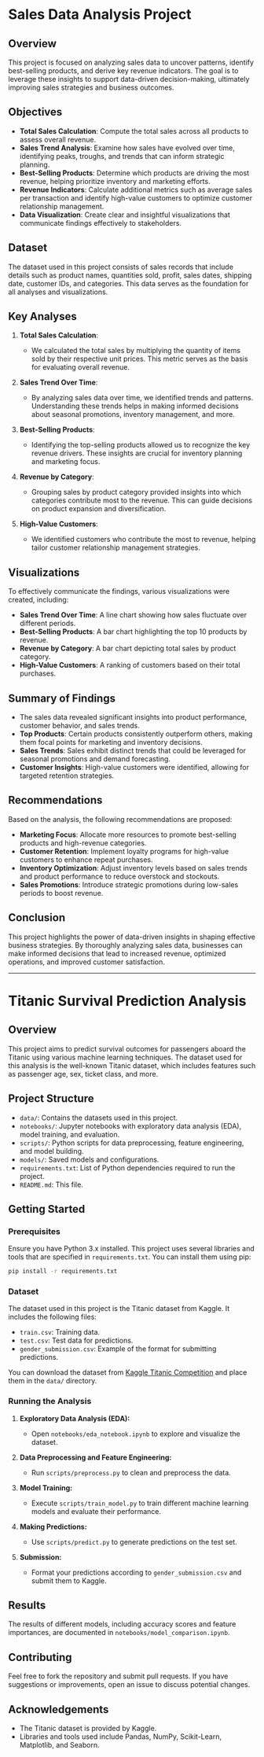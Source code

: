 # **Sales Data Analysis Project**

## **Overview**

This project is focused on analyzing sales data to uncover patterns, identify best-selling products, and derive key revenue indicators. The goal is to leverage these insights to support data-driven decision-making, ultimately improving sales strategies and business outcomes.

## **Objectives**

- **Total Sales Calculation**: Compute the total sales across all products to assess overall revenue.
- **Sales Trend Analysis**: Examine how sales have evolved over time, identifying peaks, troughs, and trends that can inform strategic planning.
- **Best-Selling Products**: Determine which products are driving the most revenue, helping prioritize inventory and marketing efforts.
- **Revenue Indicators**: Calculate additional metrics such as average sales per transaction and identify high-value customers to optimize customer relationship management.
- **Data Visualization**: Create clear and insightful visualizations that communicate findings effectively to stakeholders.

## **Dataset**

The dataset used in this project consists of sales records that include details such as product names, quantities sold, profit, sales dates, shipping date, customer IDs, and categories. This data serves as the foundation for all analyses and visualizations.

## **Key Analyses**

1. **Total Sales Calculation**: 
   - We calculated the total sales by multiplying the quantity of items sold by their respective unit prices. This metric serves as the basis for evaluating overall revenue.

2. **Sales Trend Over Time**:
   - By analyzing sales data over time, we identified trends and patterns. Understanding these trends helps in making informed decisions about seasonal promotions, inventory management, and more.

3. **Best-Selling Products**:
   - Identifying the top-selling products allowed us to recognize the key revenue drivers. These insights are crucial for inventory planning and marketing focus.

4. **Revenue by Category**:
   - Grouping sales by product category provided insights into which categories contribute most to the revenue. This can guide decisions on product expansion and diversification.

5. **High-Value Customers**:
   - We identified customers who contribute the most to revenue, helping tailor customer relationship management strategies.

## **Visualizations**

To effectively communicate the findings, various visualizations were created, including:

- **Sales Trend Over Time**: A line chart showing how sales fluctuate over different periods.
- **Best-Selling Products**: A bar chart highlighting the top 10 products by revenue.
- **Revenue by Category**: A bar chart depicting total sales by product category.
- **High-Value Customers**: A ranking of customers based on their total purchases.

## **Summary of Findings**

- The sales data revealed significant insights into product performance, customer behavior, and sales trends.
- **Top Products**: Certain products consistently outperform others, making them focal points for marketing and inventory decisions.
- **Sales Trends**: Sales exhibit distinct trends that could be leveraged for seasonal promotions and demand forecasting.
- **Customer Insights**: High-value customers were identified, allowing for targeted retention strategies.

## **Recommendations**

Based on the analysis, the following recommendations are proposed:

- **Marketing Focus**: Allocate more resources to promote best-selling products and high-revenue categories.
- **Customer Retention**: Implement loyalty programs for high-value customers to enhance repeat purchases.
- **Inventory Optimization**: Adjust inventory levels based on sales trends and product performance to reduce overstock and stockouts.
- **Sales Promotions**: Introduce strategic promotions during low-sales periods to boost revenue.

## **Conclusion**

This project highlights the power of data-driven insights in shaping effective business strategies. By thoroughly analyzing sales data, businesses can make informed decisions that lead to increased revenue, optimized operations, and improved customer satisfaction.

---

# Titanic Survival Prediction Analysis

## Overview

This project aims to predict survival outcomes for passengers aboard the Titanic using various machine learning techniques. The dataset used for this analysis is the well-known Titanic dataset, which includes features such as passenger age, sex, ticket class, and more.

## Project Structure

- `data/`: Contains the datasets used in this project.
- `notebooks/`: Jupyter notebooks with exploratory data analysis (EDA), model training, and evaluation.
- `scripts/`: Python scripts for data preprocessing, feature engineering, and model building.
- `models/`: Saved models and configurations.
- `requirements.txt`: List of Python dependencies required to run the project.
- `README.md`: This file.

## Getting Started

### Prerequisites

Ensure you have Python 3.x installed. This project uses several libraries and tools that are specified in `requirements.txt`. You can install them using pip:

```bash
pip install -r requirements.txt
```

### Dataset

The dataset used in this project is the Titanic dataset from Kaggle. It includes the following files:
- `train.csv`: Training data.
- `test.csv`: Test data for predictions.
- `gender_submission.csv`: Example of the format for submitting predictions.

You can download the dataset from [Kaggle Titanic Competition](https://www.kaggle.com/c/titanic/data) and place them in the `data/` directory.

### Running the Analysis

1. **Exploratory Data Analysis (EDA):**
   - Open `notebooks/eda_notebook.ipynb` to explore and visualize the dataset.

2. **Data Preprocessing and Feature Engineering:**
   - Run `scripts/preprocess.py` to clean and preprocess the data.

3. **Model Training:**
   - Execute `scripts/train_model.py` to train different machine learning models and evaluate their performance.

4. **Making Predictions:**
   - Use `scripts/predict.py` to generate predictions on the test set.

5. **Submission:**
   - Format your predictions according to `gender_submission.csv` and submit them to Kaggle.

## Results

The results of different models, including accuracy scores and feature importances, are documented in `notebooks/model_comparison.ipynb`.

## Contributing

Feel free to fork the repository and submit pull requests. If you have suggestions or improvements, open an issue to discuss potential changes.

## Acknowledgements

- The Titanic dataset is provided by Kaggle.
- Libraries and tools used include Pandas, NumPy, Scikit-Learn, Matplotlib, and Seaborn.

